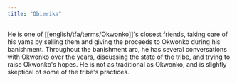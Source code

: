 ```yaml
---
title: "Obierika"
---
```

He is one of [[english/tfa/terms/Okwonko]]'s closest friends, taking care of his yams by selling them and giving the proceeds to Okwonko during his banishment. Throughout the banishment arc, he has several conversations with Okwonko over the years, discussing the state of the tribe, and trying to raise Okwonko's hopes. He is not as traditional as Okwonko, and is slightly skeptical of some of the tribe's practices.